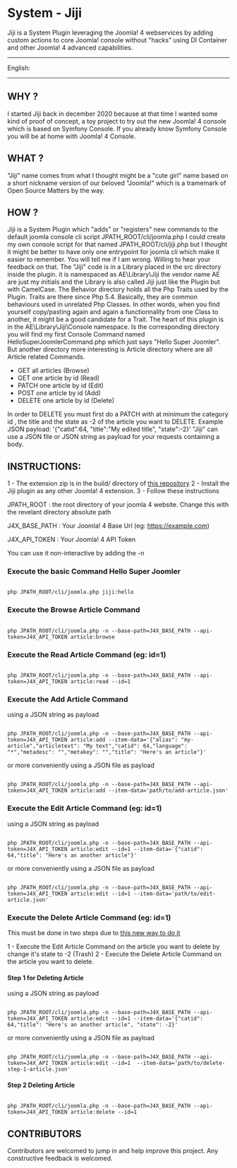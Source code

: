 # System - Jiji
Jiji is a System Plugin leveraging the Joomla! 4 webservices by adding custom actions to core Joomla! console without "hacks" using DI Container and other Joomla! 4 advanced capabilities.

------------------------

English:

------------------------

## WHY ?
I started Jiji back in december 2020 because at that time I wanted some kind of proof of concept, a toy project to try out the new Joomla! 4 console which is based on Symfony Console. If you already know Symfony Console you will be at home with Joomla! 4 Console.

## WHAT ?
"Jiji" name comes from what I thought might be a "cute girl" name based on a short nickname version of our beloved "Joomla!" which is a tramemark of Open Source Matters by the way.

## HOW ?
Jiji is a System Plugin which "adds" or "registers" new commands to the default joomla console cli script JPATH_ROOT/cli/joomla.php
I could create my own console script for that named JPATH_ROOT/cli/jiji.php but I thought it might be better to have only one entrypoint for joomla cli which make it easier to remember. You will tell me if I am wrong. Willing to hear your feedback on that.
The "Jiji" code is in a Library placed in the src directory inside the plugin.
it is namespaced as AE\Library\Jiji  the vendor name AE are just my initials and the Library is also called Jiji just like the Plugin but with CamelCase.
The Behavior directory holds all the Php Traits used by the Plugin. Traits are there since Php 5.4. Basically, they are common behaviours used in unrelated Php Classes. In other words, when you find yourself copy/pasting again and again a functionnality from one Class to another, it might be a good candidate for a Trait.
The heart of this plugin is in the AE\Library\Jiji\Console namespace. Is the corresponding directory you will find my first Console Command named HelloSuperJoomlerCommand.php which just says "Hello Super Joomler". But another directory more interesting is Article directory where are all Article related Commands. 
 - GET all articles (Browse)
 - GET one article by id (Read)
 - PATCH one article by id (Edit)
 - POST one article by id (Add)
 - DELETE one article by id (Delete)

 In order to DELETE you must first do a PATCH with at minimum the category id , the title and the state as -2 of the article you want to DELETE. 
 Example JSON payload: '{"catid":64, "title":"My edited title", "state":-2}'
"Jiji" can use a JSON file or JSON string as payload for your requests containing a body.

## INSTRUCTIONS:
1 - The extension zip is in the build/ directory of [this repository](https://github.com/alexandreelise/plg_system_jiji)
2 - Install the Jiji plugin as any other Joomla! 4 extension.
3 - Follow these instructions

JPATH_ROOT : the root directory of your joomla 4 website. Change this with the revelant directory absolute path

J4X_BASE_PATH : Your Joomla! 4 Base Url (eg: https://example.com)

J4X_API_TOKEN : Your Joomla! 4 API Token

You can use it non-interactive by adding the -n

### Execute the basic Command Hello Super Joomler
```

php JPATH_ROOT/cli/joomla.php jiji:hello

```
### Execute the Browse Article Command

```

php JPATH_ROOT/cli/joomla.php -n --base-path=J4X_BASE_PATH --api-token=J4X_API_TOKEN article:browse

```
### Execute the Read Article Command (eg: id=1)

```

php JPATH_ROOT/cli/joomla.php -n --base-path=J4X_BASE_PATH --api-token=J4X_API_TOKEN article:read --id=1

```

### Execute the Add Article Command

using a JSON string as payload

```

php JPATH_ROOT/cli/joomla.php -n --base-path=J4X_BASE_PATH --api-token=J4X_API_TOKEN article:add --item-data='{"alias": "my-article","articletext": "My text","catid": 64,"language": "*","metadesc": "","metakey": "","title": "Here's an article"}'

```

or more conveniently using a JSON file as payload

```

php JPATH_ROOT/cli/joomla.php -n --base-path=J4X_BASE_PATH --api-token=J4X_API_TOKEN article:add --item-data='path/to/add-article.json'

```

### Execute the Edit Article Command (eg: id=1)

using a JSON string as payload

```

php JPATH_ROOT/cli/joomla.php -n --base-path=J4X_BASE_PATH --api-token=J4X_API_TOKEN article:edit --id=1 --item-data='{"catid": 64,"title": "Here's an another article"}'

```

or more conveniently using a JSON file as payload

```

php JPATH_ROOT/cli/joomla.php -n --base-path=J4X_BASE_PATH --api-token=J4X_API_TOKEN article:edit --id=1 --item-data='path/to/edit-article.json'

```


### Execute the Delete Article Command (eg: id=1)

This must be done in two steps due to [this new way to do it](https://github.com/joomla/joomla-cms/pull/31581)

1 -  Execute the Edit Article Command on the article you want to delete by change it's state to -2 (Trash)
2 - Execute the Delete Article Command on the article you want to delete.

#### Step 1 for Deleting Article

using a JSON string as payload

```

php JPATH_ROOT/cli/joomla.php -n --base-path=J4X_BASE_PATH --api-token=J4X_API_TOKEN article:edit --id=1 --item-data='{"catid": 64,"title": "Here's an another article", "state": -2}'

```

or more conveniently using a JSON file as payload

```

php JPATH_ROOT/cli/joomla.php -n --base-path=J4X_BASE_PATH --api-token=J4X_API_TOKEN article:edit --id=1  --item-data='path/to/delete-step-1-article.json'

```

#### Step 2 Deleting Article

```

php JPATH_ROOT/cli/joomla.php -n --base-path=J4X_BASE_PATH --api-token=J4X_API_TOKEN article:delete --id=1

```



## CONTRIBUTORS
Contributors are welcomed to jump in and help improve this project. Any constructive feedback is welcomed.
